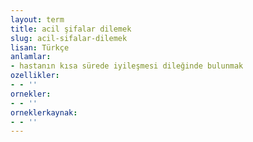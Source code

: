 ```yaml
---
layout: term
title: acil şifalar dilemek
slug: acil-sifalar-dilemek
lisan: Türkçe
anlamlar:
- hastanın kısa sürede iyileşmesi dileğinde bulunmak
ozellikler:
- - ''
ornekler:
- - ''
orneklerkaynak:
- - ''
---
```


